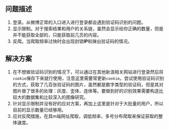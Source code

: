 ## 问题描述

1. 登录。从微博正常的入口进入进行登录都会遇到验证码识别的问题。
2. 显示限制。对于搜索结果和用户的关系链，虽然会显示给你正确的数量，但是并不能获取全部的，只能获取前几页的内容。
3. 反爬。当爬取频率过快时会出现封锁**IP**和弹出验证码的情况。

## 解决方案

1. 在不想做验证码识别的情况下，可以通过在其他新浪相关网站进行登录然后将`cookie`保存下来就行使用，注意这里需要常更新`cookie`。尝试使用验证码识别的方式，获取了几百张验证码的图片，虽然都是数字类型的验证码，但是其对图片做了很多的处理：灰度、歪体、连体等。要做到好的识别效果需要构造比较大的数据集和比较深入的图像研究。
2. 针对显示限制并没有好的应对方案，再加上这里是针对于大批量的用户，所以目前的显示数量已经够用。
3. 应对反爬措施，在其m端网址爬取，调低频率，多号分布爬取来保证获取的整体速度。